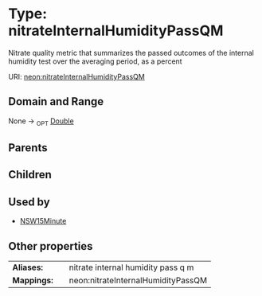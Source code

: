 
# Type: nitrateInternalHumidityPassQM


Nitrate quality metric that summarizes the passed outcomes of the internal humidity test over the averaging period, as a percent

URI: [neon:nitrateInternalHumidityPassQM](https://data.neonscience.org/nitrateInternalHumidityPassQM)


## Domain and Range

None ->  <sub>OPT</sub> [Double](types/Double.md)

## Parents


## Children


## Used by

 * [NSW15Minute](NSW15Minute.md)

## Other properties

|  |  |  |
| --- | --- | --- |
| **Aliases:** | | nitrate internal humidity pass q m |
| **Mappings:** | | neon:nitrateInternalHumidityPassQM |

